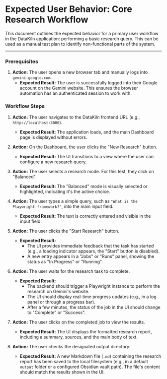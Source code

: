 # Expected User Behavior: Core Research Workflow

This document outlines the expected behavior for a primary user workflow in the DataKiln application: performing a basic research query. This can be used as a manual test plan to identify non-functional parts of the system.

---

### Prerequisites

1.  **Action:** The user opens a new browser tab and manually logs into `gemini.google.com`.
    *   **Expected Result:** The user is successfully logged into their Google account on the Gemini website. This ensures the browser automation has an authenticated session to work with.

### Workflow Steps

1.  **Action:** The user navigates to the DataKiln frontend URL (e.g., `http://localhost:3000`).
    *   **Expected Result:** The application loads, and the main Dashboard page is displayed without errors.

2.  **Action:** On the Dashboard, the user clicks the "New Research" button.
    *   **Expected Result:** The UI transitions to a view where the user can configure a new research query.

3.  **Action:** The user selects a research mode. For this test, they click on "Balanced".
    *   **Expected Result:** The "Balanced" mode is visually selected or highlighted, indicating it's the active choice.

4.  **Action:** The user types a simple query, such as `"What is the Playwright framework?"`, into the main input field.
    *   **Expected Result:** The text is correctly entered and visible in the input field.

5.  **Action:** The user clicks the "Start Research" button.
    *   **Expected Result:**
        *   The UI provides immediate feedback that the task has started (e.g., a loading indicator appears, the "Start" button is disabled).
        *   A new entry appears in a "Jobs" or "Runs" panel, showing the status as "In Progress" or "Running".

6.  **Action:** The user waits for the research task to complete.
    *   **Expected Result:**
        *   The backend should trigger a Playwright instance to perform the research on Gemini's website.
        *   The UI should display real-time progress updates (e.g., in a log panel or through a progress bar).
        *   After a few minutes, the status of the job in the UI should change to "Complete" or "Success".

7.  **Action:** The user clicks on the completed job to view the results.
    *   **Expected Result:** The UI displays the formatted research report, including a summary, sources, and the main body of text.

8.  **Action:** The user checks the designated output directory.
    *   **Expected Result:** A new Markdown file (`.md`) containing the research report has been saved to the local filesystem (e.g., in a default `output` folder or a configured Obsidian vault path). The file's content should match the results shown in the UI.
